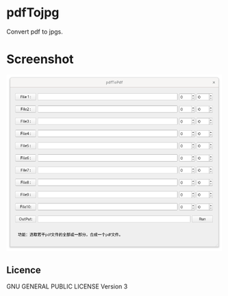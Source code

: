 # pdfTojpg
Convert pdf to jpgs.

# Screenshot
![](./screenshot.png)

## Licence
GNU GENERAL PUBLIC LICENSE Version 3
